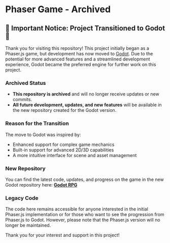 # Phaser Game - Archived

## 🚨 Important Notice: Project Transitioned to Godot 🚨

Thank you for visiting this repository! This project initially began as a Phaser.js game, but development has now moved to [Godot](https://godotengine.org/). Due to the potential for more advanced features and a streamlined development experience, Godot became the preferred engine for further work on this project.

### Archived Status

- **This repository is archived** and will no longer receive updates or new commits.
- **All future development, updates, and new features** will be available in the new repository created for the Godot version.

### Reason for the Transition

The move to Godot was inspired by:

- Enhanced support for complex game mechanics
- Built-in support for advanced 2D/3D capabilities
- A more intuitive interface for scene and asset management

### New Repository

You can find the latest code, updates, and progress on the game in the new Godot repository here:
[**Godot RPG**](https://github.com/that-devguy/godot-rpg)

### Legacy Code

The code here remains accessible for anyone interested in the initial Phaser.js implementation or for those who want to see the progression from Phaser.js to Godot. However, please note that the Phaser.js version will no longer be maintained.

Thank you for your interest and support in this project!

